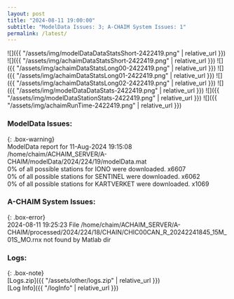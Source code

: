 ```yaml
---
layout: post
title: "2024-08-11 19:00:00"
subtitle: "ModelData Issues: 3; A-CHAIM System Issues: 1"
permalink: /latest/
---
```


![]({{ "/assets/img/modelDataDataStatsShort-2422419.png" | relative_url }})
![]({{ "/assets/img/achaimDataStatsShort-2422419.png" | relative_url }})
![]({{ "/assets/img/achaimDataStatsLong00-2422419.png" | relative_url }})
![]({{ "/assets/img/achaimDataStatsLong01-2422419.png" | relative_url }})
![]({{ "/assets/img/achaimDataStatsLong02-2422419.png" | relative_url }})
![]({{ "/assets/img/modelDataDataStats-2422419.png" | relative_url }})
![]({{ "/assets/img/modelDataStationStats-2422419.png" | relative_url }})
![]({{ "/assets/img/achaimRunTime-2422419.png" | relative_url }})


### ModelData Issues:  
  
{: .box-warning}  
 ModelData report for 11-Aug-2024 19:15:08   
 /home/chaim/ACHAIM_SERVER/A-CHAIM/modelData/2024/224/19/modelData.mat   
 0% of all possible stations for IONO were downloaded. x6607   
 0% of all possible stations for SENTINEL were downloaded. x6062   
 0% of all possible stations for KARTVERKET were downloaded. x1069   
  
### A-CHAIM System Issues:  
  
{: .box-error}  
2024-08-11 19:25:23 File /home/chaim/ACHAIM_SERVER/A-CHAIM/processed/2024/224/18/CHAIN/CHIC00CAN_R_20242241845_15M_01S_MO.rnx not found by Matlab dir  

### Logs:  
  
{: .box-note}  
[Logs.zip]({{ "/assets/other/logs.zip" | relative_url }})  
[Log Info]({{ "/logInfo" | relative_url }})  
